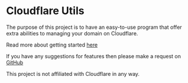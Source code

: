 # Cloudflare Utils

The purpose of this project is to have an easy-to-use program that offer extra abilities to managing your domain on Cloudflare.

Read more about getting started [here](./started.md)

If you have any suggestions for features then please make a request on [GitHub](https://github.com/Cyb3r-Jak3/cloudflare-utils/issues)

This project is not affiliated with Cloudflare in any way.